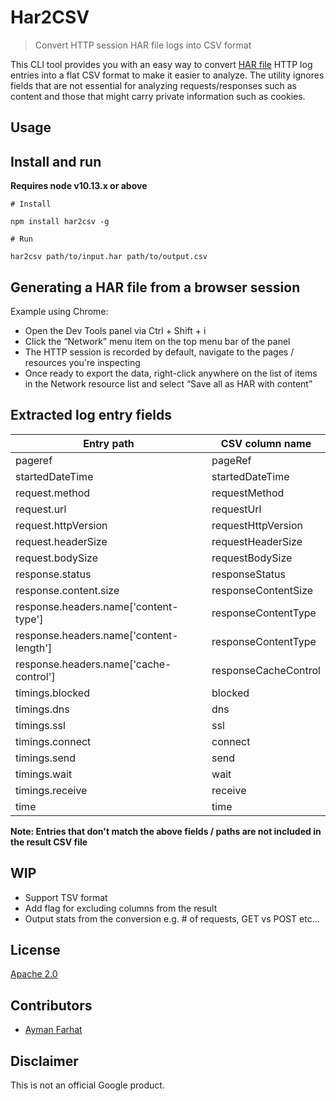 # Har2CSV

> Convert HTTP session HAR file logs into CSV format

This CLI tool provides you with an easy way to convert [HAR file](http://www.softwareishard.com/blog/har-12-spec/) HTTP log entries into a flat CSV format to make  it easier to analyze. The utility ignores fields that are not essential for analyzing requests/responses such as content and those that might carry private information such as cookies.

## Usage


## Install and run

**Requires node v10.13.x or above**

```
# Install

npm install har2csv -g

# Run

har2csv path/to/input.har path/to/output.csv
```

## Generating a HAR file from a browser session

Example using Chrome:

- Open the Dev Tools panel via Ctrl + Shift + i
- Click the “Network” menu item on the top menu bar of the panel
- The HTTP session is recorded by default, navigate to the pages / resources you're inspecting
- Once ready to export the data, right-click anywhere on the list of items in the Network resource list and select “Save all as HAR with content”

## Extracted log entry fields

| Entry path  | CSV column name |
| ------------- | ------------- |
| pageref  | pageRef |
| startedDateTime  | startedDateTime |
| request.method  | requestMethod |
| request.url  | requestUrl |
| request.httpVersion  | requestHttpVersion |
| request.headerSize  | requestHeaderSize |
| request.bodySize  | requestBodySize |
| response.status  | responseStatus |
| response.content.size  | responseContentSize |
| response.headers.name['content-type']  | responseContentType |
| response.headers.name['content-length']  | responseContentType |
| response.headers.name['cache-control']  | responseCacheControl |
| timings.blocked  | blocked |
| timings.dns  | dns |
| timings.ssl  | ssl |
| timings.connect  | connect |
| timings.send  | send |
| timings.wait  | wait |
| timings.receive  | receive |
| time  | time |

**Note: Entries that don't match the above fields / paths are not included in the result CSV file**

## WIP 

- Support TSV format
- Add flag for excluding columns from the result
- Output stats from the conversion e.g. # of requests, GET vs POST etc...

## License

[Apache 2.0](LICENSE)

## Contributors

- [Ayman Farhat](https://github.com/aymanfarhat)

## Disclaimer

This is not an official Google product.
